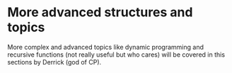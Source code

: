 # More advanced structures and topics

More complex and advanced topics like dynamic programming and recursive functions (not really useful but who cares) will be covered in this sections by Derrick (god of CP).
